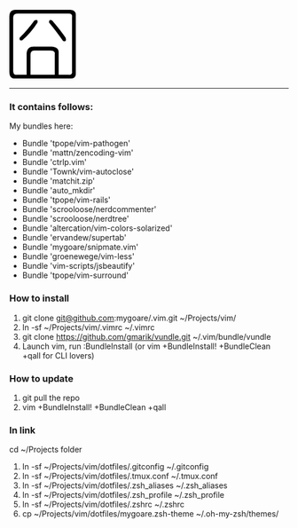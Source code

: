 ![jiong](http://github.com/mygoare/.vim/raw/master/jiong.png)
_______

### It contains follows:

My bundles here:

* Bundle 'tpope/vim-pathogen'
* Bundle 'mattn/zencoding-vim'
* Bundle 'ctrlp.vim'
* Bundle 'Townk/vim-autoclose'
* Bundle 'matchit.zip'
* Bundle 'auto_mkdir'
* Bundle 'tpope/vim-rails'
* Bundle 'scrooloose/nerdcommenter'
* Bundle 'scrooloose/nerdtree'
* Bundle 'altercation/vim-colors-solarized'
* Bundle 'ervandew/supertab'
* Bundle 'mygoare/snipmate.vim'
* Bundle 'groenewege/vim-less'
* Bundle 'vim-scripts/jsbeautify'
* Bundle 'tpope/vim-surround'

### How to install

1. git clone git@github.com:mygoare/.vim.git ~/Projects/vim/
2. ln -sf ~/Projects/vim/.vimrc ~/.vimrc
3. git clone https://github.com/gmarik/vundle.git ~/.vim/bundle/vundle
4. Launch vim, run :BundleInstall (or vim +BundleInstall! +BundleClean +qall for CLI lovers)

### How to update

1. git pull the repo
2. vim +BundleInstall! +BundleClean +qall

### ln link

cd ~/Projects folder

1. ln -sf ~/Projects/vim/dotfiles/.gitconfig ~/.gitconfig
2. ln -sf ~/Projects/vim/dotfiles/.tmux.conf ~/.tmux.conf
3. ln -sf ~/Projects/vim/dotfiles/.zsh_aliases ~/.zsh_aliases
4. ln -sf ~/Projects/vim/dotfiles/.zsh_profile ~/.zsh_profile
5. ln -sf ~/Projects/vim/dotfiles/.zshrc ~/.zshrc
6. cp ~/Projects/vim/dotfiles/mygoare.zsh-theme ~/.oh-my-zsh/themes/
